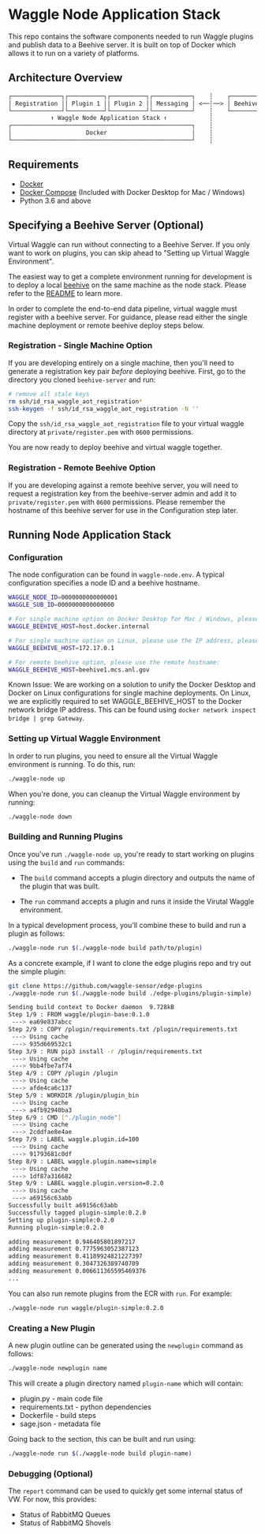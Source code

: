 # Waggle Node Application Stack

This repo contains the software components needed to run Waggle plugins and publish data
to a Beehive server. It is built on top of Docker which allows it to run on a variety
of platforms.

## Architecture Overview

```txt
┌──────────────┐┌──────────┐┌──────────┐┌───────────┐    ┆    ┌────────────────┐
│ Registration ││ Plugin 1 ││ Plugin 2 ││ Messaging │ <──┆──> │ Beehive Server │
└──────────────┘└──────────┘└──────────┘└───────────┘    ┆    └────────────────┘
            ↑ Waggle Node Application Stack ↑            ┆
┌───────────────────────────────────────────────────┐    ┆
│                     Docker                        │    ┆
└───────────────────────────────────────────────────┘    ┆
```

## Requirements

* [Docker](https://docs.docker.com/install/)
* [Docker Compose](https://docs.docker.com/compose/install/) (Included with Docker Desktop for Mac / Windows)
* Python 3.6 and above

## Specifying a Beehive Server (Optional)

Virtual Waggle can run without connecting to a Beehive Server. If you only want to work on plugins, you can skip ahead to "Setting up Virtual Waggle Environment".

The easiest way to get a complete environment running for development is to deploy a local [beehive](https://github.com/waggle-sensor/beehive-server) on the same machine as the node stack. Please refer to the [README](https://github.com/waggle-sensor/beehive-server/blob/master/README.md) to learn more.

In order to complete the end-to-end data pipeline, virtual waggle must register with a beehive server. For guidance, please read either the single machine deployment or remote beehive deploy steps below.

### Registration - Single Machine Option

If you are developing entirely on a single machine, then you'll need to generate a registration key pair _before_ deploying beehive. First, go to the directory you cloned `beehive-server` and run:

```sh
# remove all stale keys
rm ssh/id_rsa_waggle_aot_registration*
ssh-keygen -f ssh/id_rsa_waggle_aot_registration -N ''
```

Copy the `ssh/id_rsa_waggle_aot_registration` file to your virtual waggle directory at `private/register.pem` with `0600` permissions.

You are now ready to deploy beehive and virtual waggle together.

### Registration - Remote Beehive Option

If you are developing against a remote beehive server, you will need to request a registration key from the beehive-server admin and add it to `private/register.pem` with `0600` permissions. Please remember the hostname of this beehive server for use in the Configuration step later.

## Running Node Application Stack

### Configuration

The node configuration can be found in `waggle-node.env`. A typical configuration specifies a node ID and a beehive hostname.

```bash
WAGGLE_NODE_ID=0000000000000001
WAGGLE_SUB_ID=0000000000000000

# For single machine option on Docker Desktop for Mac / Windows, please use:
WAGGLE_BEEHIVE_HOST=host.docker.internal

# For single machine option on Linux, please use the IP address, please use:
WAGGLE_BEEHIVE_HOST=172.17.0.1

# For remote beehive option, please use the remote hostname:
WAGGLE_BEEHIVE_HOST=beehive1.mcs.anl.gov
```

Known Issue: We are working on a solution to unify the Docker Desktop and Docker on Linux configurations for single machine deployments. On Linux, we are explicitly required to set WAGGLE_BEEHIVE_HOST to the Docker network bridge IP address. This can be found using `docker network inspect bridge | grep Gateway`.

### Setting up Virtual Waggle Environment

In order to run plugins, you need to ensure all the Virtual Waggle environment is running. To do this, run:

```sh
./waggle-node up
```

When you're done, you can cleanup the Virtual Waggle environment by running:

```sh
./waggle-node down
```

### Building and Running Plugins

Once you've run `./waggle-node up`, you're ready to start working on plugins using the `build` and `run` commands:

* The `build` command accepts a plugin directory and outputs the name of the plugin that was built.

* The `run` command accepts a plugin and runs it inside the Virutal Waggle environment.

In a typical development process, you'll combine these to build and run a plugin as follows:

```sh
./waggle-node run $(./waggle-node build path/to/plugin)
```

As a concrete example, if I want to clone the edge plugins repo and try out the simple plugin:

```sh
git clone https://github.com/waggle-sensor/edge-plugins
./waggle-node run $(./waggle-node build ./edge-plugins/plugin-simple)
```

```sh
Sending build context to Docker daemon  9.728kB
Step 1/9 : FROM waggle/plugin-base:0.1.0
 ---> ea69e837abcc
Step 2/9 : COPY /plugin/requirements.txt /plugin/requirements.txt
 ---> Using cache
 ---> 935d669532c1
Step 3/9 : RUN pip3 install -r /plugin/requirements.txt
 ---> Using cache
 ---> 9bb4fbe7af74
Step 4/9 : COPY /plugin /plugin
 ---> Using cache
 ---> afde4ca6c137
Step 5/9 : WORKDIR /plugin/plugin_bin
 ---> Using cache
 ---> a4fb92940ba3
Step 6/9 : CMD ["./plugin_node"]
 ---> Using cache
 ---> 2cddfae8e4ae
Step 7/9 : LABEL waggle.plugin.id=100
 ---> Using cache
 ---> 91793681c0df
Step 8/9 : LABEL waggle.plugin.name=simple
 ---> Using cache
 ---> 1df87a316682
Step 9/9 : LABEL waggle.plugin.version=0.2.0
 ---> Using cache
 ---> a69156c63abb
Successfully built a69156c63abb
Successfully tagged plugin-simple:0.2.0
Setting up plugin-simple:0.2.0
Running plugin-simple:0.2.0

adding measurement 0.946405801897217
adding measurement 0.7775963052387123
adding measurement 0.41189924821227397
adding measurement 0.3047326389740709
adding measurement 0.006611365595469376
...
```

You can also run remote plugins from the ECR with `run`. For example:

```sh
./waggle-node run waggle/plugin-simple:0.2.0
```

### Creating a New Plugin

A new plugin outline can be generated using the `newplugin` command as follows:

```sh
./waggle-node newplugin name
```

This will create a plugin directory named `plugin-name` which will contain:

* plugin.py - main code file
* requirements.txt - python dependencies
* Dockerfile - build steps
* sage.json - metadata file

Going back to the section, this can be built and run using:

```sh
./waggle-node run $(./waggle-node build plugin-name)
```

### Debugging (Optional)

The `report` command can be used to quickly get some internal status of VW. For now, this provides:

* Status of RabbitMQ Queues
* Status of RabbitMQ Shovels
